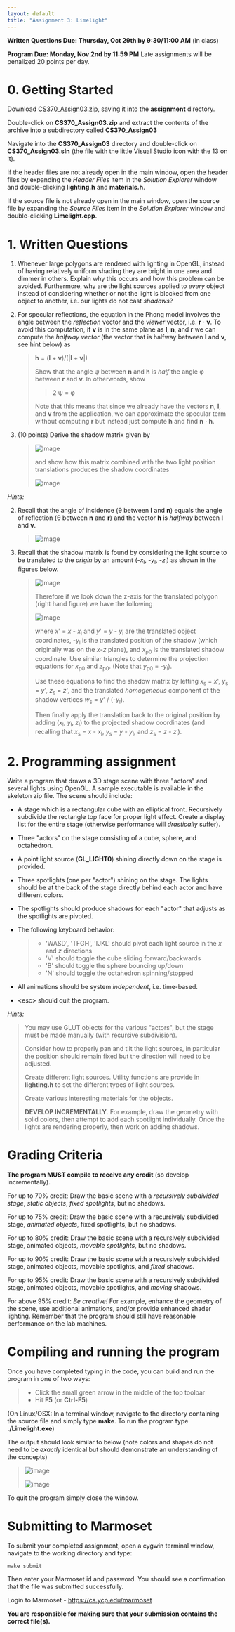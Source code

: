 ```yaml
---
layout: default
title: "Assignment 3: Limelight"
---
```


**Written Questions Due: Thursday, Oct 29th by 9:30/11:00 AM** (in class)

**Program Due: Monday, Nov 2nd by 11:59 PM** Late assignments will be penalized 20 points per day.

0\. Getting Started
===================

Download [CS370\_Assign03.zip](src/CS370_Assign03.zip), saving it into the **assignment** directory.

Double-click on **CS370\_Assign03.zip** and extract the contents of the archive into a subdirectory called **CS370\_Assign03**

Navigate into the **CS370\_Assign03** directory and double-click on **CS370\_Assign03.sln** (the file with the little Visual Studio icon with the 13 on it).

If the header files are not already open in the main window, open the header files by expanding the *Header Files* item in the *Solution Explorer* window and double-clicking **lighting.h** and **materials.h**.

If the source file is not already open in the main window, open the source file by expanding the *Source Files* item in the *Solution Explorer* window and double-clicking **Limelight.cpp**.

1\. Written Questions
=====================

1.  Whenever large polygons are rendered with lighting in OpenGL, instead of having relatively uniform shading they are bright in one area and dimmer in others. Explain why this occurs and how this problem can be avoided. Furthermore, why are the light sources applied to *every* object instead of considering whether or not the light is blocked from one object to another, i.e. our lights do not cast *shadows*?
2.  For specular reflections, the equation in the Phong model involves the angle between the *reflection* vector and the *viewer* vector, i.e. **r** ⋅ **v**. To avoid this computation, if **v** is in the same plane as **l**, **n**, and **r** we can compute the *halfway vector* (the vector that is halfway between **l** and **v**, see hint below) as

    > **h** = (**l** + **v**)/(|**l** + **v**|)
    >
    > Show that the angle ψ between **n** and **h** is *half* the angle φ between **r** and **v**. In otherwords, show
    >
    > > 2 ψ = φ
    >
    > Note that this means that since we already have the vectors **n**, **l**, and **v** from the application, we can approximate the specular term without computing **r** but instead just compute **h** and find **n** ⋅ **h**.

3.  (10 points) Derive the shadow matrix given by

    > ![image](images/assign03/ShadowMatrix.png)
	>
	> and show how this matrix combined with the two light position translations produces the shadow coordinates
	> 
	> ![image](images/assign03/ShadowProj.png)

*Hints:*

2.  Recall that the angle of incidence (θ between **l** and **n**) equals the angle of reflection (θ between **n** and **r**) and the vector **h** is *halfway* between **l** and **v**.
	>
	> ![image](images/assign03/Hint2.png)
	>
3.  Recall that the shadow matrix is found by considering the light source to be translated to the *origin* by an amount (-*x*<sub>l</sub>, -*y*<sub>l</sub>, -*z*<sub>l</sub>) as shown in the figures below.
	>
	> ![image](images/assign03/shadow.png)
	>
	> Therefore if we look down the z-axis for the translated polygon (right hand figure) we have the following
	>
	> ![image](images/assign03/shadowSide.png)
	>
	> where *x*' = *x* - *x*<sub>l</sub> and *y*' = *y* - *y*<sub>l</sub> are the translated object coordinates, -*y*<sub>l</sub> is the translated position of the shadow (which originally was on the *x*-*z* plane), and *x*<sub>p0</sub> is the translated shadow coordinate. Use similar triangles to determine the projection equations for *x*<sub>p0</sub> and *z*<sub>p0</sub>. (Note that *y*<sub>p0</sub> = -*y*<sub>l</sub>).
	>
	> Use these equations to find the shadow matrix by letting *x*<sub>s</sub> = *x*', *y*<sub>s</sub> = *y*', *z*<sub>s</sub> = *z*', and the translated *homogeneous* component of the shadow vertices *w*<sub>s</sub> = *y*' / (-*y*<sub>l</sub>).
	>
	> Then finally apply the translation back to the original position by adding (*x*<sub>l</sub>, *y*<sub>l</sub>, *z*<sub>l</sub>) to the projected shadow coordinates (and recalling that *x*<sub>s</sub> = *x* - *x*<sub>l</sub>, *y*<sub>s</sub> = *y* - *y*<sub>l</sub>, and *z*<sub>s</sub> = *z* - *z*<sub>l</sub>).

2\. Programming assignment
==========================

Write a program that draws a 3D stage scene with three "actors" and several lights using OpenGL. A sample executable is available in the skeleton zip file. The scene should include:

-   A stage which is a rectangular cube with an elliptical front. Recursively subdivide the rectangle top face for proper light effect. Create a display list for the entire stage (otherwise performance will *drastically* suffer).
-   Three "actors" on the stage consisting of a cube, sphere, and octahedron.
-   A point light source (**GL\_LIGHT0**) shining directly down on the stage is provided.
-   Three spotlights (one per "actor") shining on the stage. The lights should be at the back of the stage directly behind each actor and have different colors.
-   The spotlights should produce shadows for each "actor" that adjusts as the spotlights are pivoted.
-   The following keyboard behavior:

    > -   'WASD', 'TFGH', 'IJKL' should pivot each light source in the *x* and *z* directions
    > -   'V' should toggle the cube sliding forward/backwards
    > -   'B' should toggle the sphere bouncing up/down
    > -   'N' should toggle the octahedron spinning/stopped

-   All animations should be system *independent*, i.e. time-based.
-   \<esc\> should quit the program.

*Hints:*

> You may use GLUT objects for the various "actors", but the stage must be made manually (with recursive subdivision).
>
> Consider how to properly pan and tilt the light sources, in particular the position should remain fixed but the direction will need to be adjusted.
>
> Create different light sources. Utility functions are provide in **lighting.h** to set the different types of light sources.
>
> Create various interesting materials for the objects.
>
>
> **DEVELOP INCREMENTALLY**. For example, draw the geometry with solid colors, then attempt to add each spotlight individually. Once the lights are rendering properly, then work on adding shadows.

Grading Criteria
================

**The program MUST compile to receive any credit** (so develop incrementally).

For up to 70% credit: Draw the basic scene with a *recursively subdivided stage*, *static objects*, *fixed spotlights*, but no shadows.

For up to 75% credit: Draw the basic scene with a recursively subdivided stage, *animated objects*, fixed spotlights, but no shadows.

For up to 80% credit: Draw the basic scene with a recursively subdivided stage, animated objects, *movable spotlights*, but no shadows.

For up to 90% credit: Draw the basic scene with a recursively subdivided stage, animated objects, movable spotlights, and *fixed* shadows.

For up to 95% credit: Draw the basic scene with a recursively subdivided stage, animated objects, movable spotlights, and *moving* shadows.

For above 95% credit: *Be creative!* For example, enhance the geometry of the scene, use additional animations, and/or provide enhanced shader lighting. Remember that the program should still have reasonable performance on the lab machines.

Compiling and running the program
=================================

Once you have completed typing in the code, you can build and run the program in one of two ways:

> -   Click the small green arrow in the middle of the top toolbar
> -   Hit **F5** (or **Ctrl-F5**)

(On Linux/OSX: In a terminal window, navigate to the directory containing the source file and simply type **make**. To run the program type **./Limelight.exe**)

The output should look similar to below (note colors and shapes do not need to be *exactly* identical but should demonstrate an understanding of the concepts)

> ![image](images/assign03/LimeLight.png)
>
> ![image](images/assign03/LimeLight2.png)

To quit the program simply close the window.

Submitting to Marmoset
======================

To submit your completed assignment, open a cygwin terminal window, navigate to the working directory and type:

    make submit

Then enter your Marmoset id and password. You should see a confirmation that the file was submitted successfully.

Login to Marmoset - [<https://cs.ycp.edu/marmoset>](https://cs.ycp.edu/marmoset/)

**You are responsible for making sure that your submission contains the correct file(s).**

